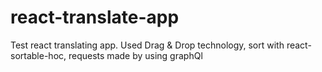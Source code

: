 # react-translate-app
Test react translating app. Used Drag & Drop technology, sort with react-sortable-hoc, requests made by using graphQl
